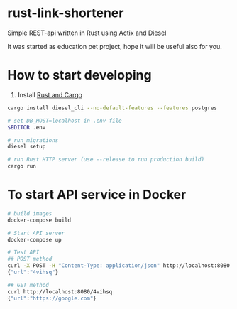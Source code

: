 # rust-link-shortener
Simple REST-api written in Rust using [Actix](https://actix.rs) and [Diesel](https://diesel.rs)

It was started as education pet project, hope it will be useful also for you.


# How to start developing

1. Install [Rust and Cargo](https://doc.rust-lang.org/cargo/getting-started/installation.html)

```bash
cargo install diesel_cli --no-default-features --features postgres

# set DB_HOST=localhost in .env file
$EDITOR .env

# run migrations
diesel setup

# run Rust HTTP server (use --release to run production build)
cargo run
```

# To start API service in Docker

```bash
# build images
docker-compose build

# Start API server
docker-compose up

# Test API
## POST method
curl -X POST -H "Content-Type: application/json" http://localhost:8080 -d '{"url": "https://google.com"}'
{"url":"4vihsq"}

## GET method
curl http://localhost:8080/4vihsq
{"url":"https://google.com"}
```